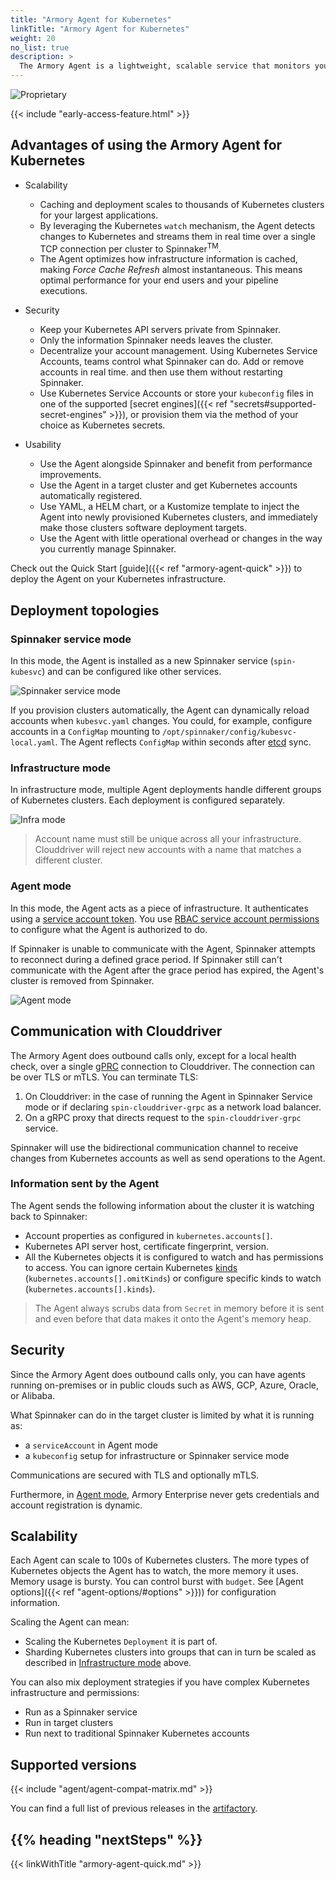 ```yaml
---
title: "Armory Agent for Kubernetes"
linkTitle: "Armory Agent for Kubernetes"
weight: 20
no_list: true
description: >
  The Armory Agent is a lightweight, scalable service that monitors your Kubernetes infrastructure and streams changes back to Spinnaker's Clouddriver service.
---
```

![Proprietary](/images/proprietary.svg)

{{< include "early-access-feature.html" >}}

## Advantages of using the Armory Agent for Kubernetes

* Scalability
  * Caching and deployment scales to thousands of Kubernetes clusters for your largest applications.
  * By leveraging the Kubernetes `watch` mechanism, the Agent detects changes to Kubernetes and streams them in real time over a single TCP connection per cluster to Spinnaker<sup>TM</sup>.
  * The Agent optimizes how infrastructure information is cached, making _Force Cache Refresh_ almost instantaneous. This means optimal performance for your end users and your pipeline executions.

* Security
  * Keep your Kubernetes API servers private from Spinnaker.
  * Only the information Spinnaker needs leaves the cluster.
  * Decentralize your account management. Using Kubernetes Service Accounts, teams control what Spinnaker can do. Add or remove accounts in real time. and then use them without restarting Spinnaker.
  * Use Kubernetes Service Accounts or store your `kubeconfig` files in one of the supported [secret engines]({{< ref "secrets#supported-secret-engines" >}}), or provision them via the method of your choice as Kubernetes secrets.


* Usability
  * Use the Agent alongside Spinnaker and benefit from performance improvements.
  * Use the Agent in a target cluster and get Kubernetes accounts automatically registered.
  * Use YAML, a HELM chart, or a Kustomize template to inject the Agent into newly provisioned Kubernetes clusters, and immediately make those clusters software deployment targets.
  * Use the Agent with little operational overhead or changes in the way you currently manage Spinnaker.

Check out the Quick Start [guide]({{< ref "armory-agent-quick" >}}) to deploy the Agent on your Kubernetes infrastructure.

## Deployment topologies

### Spinnaker service mode

In this mode, the Agent is installed as a new Spinnaker service (`spin-kubesvc`) and can be configured like other services.

![Spinnaker service mode](/images/armory-agent/in-cluster-mode.png)

If you provision clusters automatically, the Agent can dynamically reload accounts when `kubesvc.yaml` changes. You could, for example, configure accounts in a `ConfigMap` mounting to `/opt/spinnaker/config/kubesvc-local.yaml`.  The Agent reflects `ConfigMap` within seconds after [etcd](https://etcd.io/) sync.

### Infrastructure mode

In infrastructure mode, multiple Agent deployments handle different groups of Kubernetes clusters. Each deployment is configured separately.

![Infra mode](/images/armory-agent/agent-infra-mode.png)

> Account name must still be unique across all your infrastructure. Clouddriver will reject new accounts with a name that matches a different cluster.

### Agent mode

In this mode, the Agent acts as a piece of infrastructure. It authenticates  using a [service account token](https://kubernetes.io/docs/reference/access-authn-authz/authentication/#service-account-tokens). You use
[RBAC service account permissions](https://kubernetes.io/docs/reference/access-authn-authz/rbac/#service-account-permissions) to configure what the Agent is authorized to do.

If Spinnaker is unable to communicate with the Agent, Spinnaker attempts to reconnect during a defined grace period. If Spinnaker still can't communicate with the Agent after the grace period has expired, the Agent's cluster is removed from Spinnaker.

![Agent mode](/images/armory-agent/agent-mode.png)

## Communication with Clouddriver

The Armory Agent does outbound calls only, except for a local health check, over a single [gPRC](https://grpc.io/) connection to Clouddriver. The connection can be over TLS or mTLS. You can terminate TLS:

1. On Clouddriver: in the case of running the Agent in Spinnaker Service mode or if declaring `spin-clouddriver-grpc` as a network load balancer.
2. On a gRPC proxy that directs request to the `spin-clouddriver-grpc` service.

Spinnaker will use the bidirectional communication channel to receive changes from Kubernetes accounts as well as send operations to the Agent.

### Information sent by the Agent

The Agent sends the following information about the cluster it is watching back to Spinnaker:

- Account properties as configured in `kubernetes.accounts[]`.
- Kubernetes API server host, certificate fingerprint, version.
- All the Kubernetes objects it is configured to watch and has permissions to access. You can ignore certain Kubernetes [kinds](https://kubernetes.io/docs/concepts/overview/working-with-objects/kubernetes-objects/) (`kubernetes.accounts[].omitKinds`) or configure specific kinds to watch (`kubernetes.accounts[].kinds`).

> The Agent always scrubs data from `Secret` in memory before it is sent and even before that data makes it onto the Agent's memory heap.

## Security

Since the Armory Agent does outbound calls only, you can have agents running on-premises or in public clouds such as AWS, GCP, Azure, Oracle, or Alibaba.

What Spinnaker can do in the target cluster is limited by what it is running as:

- a `serviceAccount` in Agent mode
- a `kubeconfig` setup for infrastructure or Spinnaker service mode

Communications are secured with TLS and optionally mTLS.

Furthermore, in [Agent mode](#agent-mode), Armory Enterprise never gets credentials and account registration is dynamic.

## Scalability

Each Agent can scale to 100s of Kubernetes clusters. The more types of Kubernetes objects the Agent has to watch, the more memory it uses. Memory usage is bursty. You can control burst with `budget`. See [Agent options]({{< ref "agent-options/#options" >}})) for configuration information.

Scaling the Agent can mean:

- Scaling the Kubernetes `Deployment` it is part of.
- Sharding Kubernetes clusters into groups that can in turn be scaled as described in [Infrastructure mode](#infrastructure-mode) above.

You can also mix deployment strategies if you have complex Kubernetes infrastructure and permissions:

- Run as a Spinnaker service
- Run in target clusters
- Run next to traditional Spinnaker Kubernetes accounts

## Supported versions

{{< include "agent/agent-compat-matrix.md" >}}

You can find a full list of previous releases in the [artifactory](https://armory.jfrog.io/artifactory/manifests/).

## {{% heading "nextSteps" %}}

{{< linkWithTitle "armory-agent-quick.md" >}}
</br>
</br>
